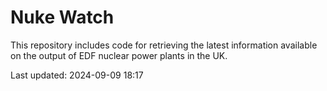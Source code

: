 # Nuke Watch

This repository includes code for retrieving the latest information available on the output of EDF nuclear power plants in the UK.

Last updated: 2024-09-09 18:17